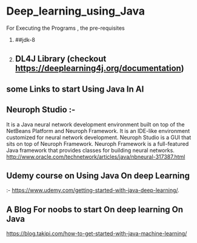 # Deep_learning_using_Java
For Executing the Programs , the pre-requisites
1. ##jdk-8 
2. ## DL4J Library (checkout https://deeplearning4j.org/documentation)


## some  Links to start Using Java In AI
## Neuroph Studio :-  
It is a Java neural network development environment built on top of the NetBeans Platform and Neuroph Framework. It is an IDE-like environment customized for neural network development. Neuroph Studio is a GUI that sits on top of Neuroph Framework. Neuroph Framework is a full-featured Java framework that provides classes for building neural networks.  
http://www.oracle.com/technetwork/articles/java/nbneural-317387.html

## Udemy course on Using Java On deep Learning
:- https://www.udemy.com/getting-started-with-java-deep-learning/.

## A Blog For noobs to start On deep learning On Java
https://blog.takipi.com/how-to-get-started-with-java-machine-learning/
